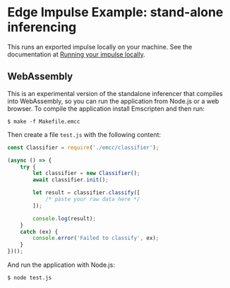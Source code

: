 # Edge Impulse Example: stand-alone inferencing

This runs an exported impulse locally on your machine. See the documentation at [Running your impulse locally](https://docs.edgeimpulse.com/docs/running-your-impulse-locally).

## WebAssembly

This is an experimental version of the standalone inferencer that compiles into WebAssembly, so you can run the application from Node.js or a web browser. To compile the application install Emscripten and then run:

```
$ make -f Makefile.emcc
```

Then create a file `test.js` with the following content:

```js
const Classifier = require('./emcc/classifier');

(async () => {
    try {
        let classifier = new Classifier();
        await classifier.init();

        let result = classifier.classify([
            /* paste your raw data here */
        ]);

        console.log(result);
    }
    catch (ex) {
        console.error('Failed to classify', ex);
    }
})();
```

And run the application with Node.js:

```
$ node test.js
```
